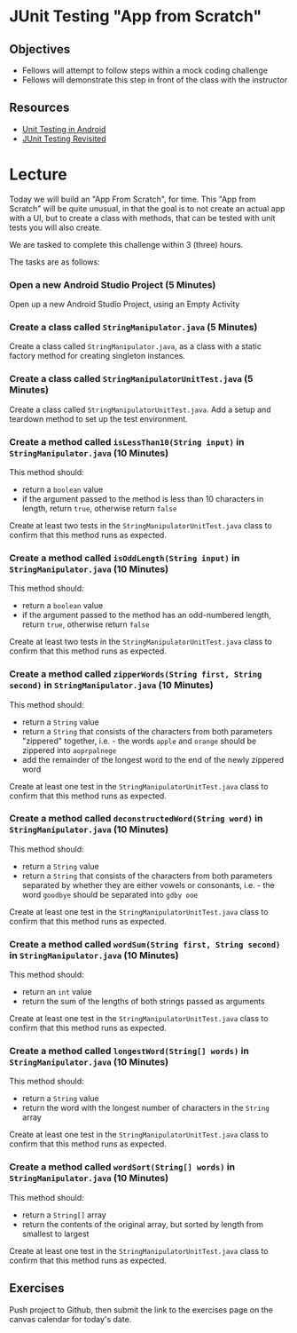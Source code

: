 # JUnit Testing "App from Scratch"

## Objectives
* Fellows will attempt to follow steps within a mock coding challenge
* Fellows will demonstrate this step in front of the class with the instructor

## Resources
* [Unit Testing in Android](https://github.com/joinpursuit/Pursuit-Core-Android/blob/master/cohort_5.4/unit_02/02_08_app_testing.md)
* [JUnit Testing Revisited](https://github.com/joinpursuit/Pursuit-Core-Android/blob/master/cohort_5.4/unit_04/04_13_junit_testing_revisited_creating_tests.md)

# Lecture

Today we will build an "App From Scratch", for time. This "App from Scratch" will be quite unusual, in that the goal is to not create an actual app with a UI, but to create a class with methods, that can be tested with unit tests you will also create.

We are tasked to complete this challenge within 3 (three) hours.

The tasks are as follows:

### Open a new Android Studio Project (5 Minutes)
Open up a new Android Studio Project, using an Empty Activity

### Create a class called `StringManipulator.java` (5 Minutes)
Create a class called `StringManipulator.java`, as a class with a static factory method for creating singleton instances.

### Create a class called `StringManipulatorUnitTest.java` (5 Minutes)
Create a class called `StringManipulatorUnitTest.java`. Add a setup and teardown method to set up the test environment.

### Create a method called `isLessThan10(String input)` in `StringManipulator.java` (10 Minutes)
This method should:
* return a `boolean` value
* if the argument passed to the method is less than 10 characters in length, return `true`, otherwise return `false`

Create at least two tests in the `StringManipulatorUnitTest.java` class to confirm that this method runs as expected.

### Create a method called `isOddLength(String input)` in `StringManipulator.java` (10 Minutes)
This method should:
* return a `boolean` value
* if the argument passed to the method has an odd-numbered length, return `true`, otherwise return `false`

Create at least two tests in the `StringManipulatorUnitTest.java` class to confirm that this method runs as expected.

### Create a method called `zipperWords(String first, String second)` in `StringManipulator.java` (10 Minutes)
This method should:
* return a `String` value
* return a `String` that consists of the characters from both parameters "zippered" together, i.e. - the words `apple` and `orange` should be zippered into `aoprpalnege`
* add the remainder of the longest word to the end of the newly zippered word

Create at least one test in the `StringManipulatorUnitTest.java` class to confirm that this method runs as expected.

### Create a method called `deconstructedWord(String word)` in `StringManipulator.java` (10 Minutes)
This method should:
* return a `String` value
* return a `String` that consists of the characters from both parameters separated by whether they are either vowels or consonants, i.e. - the word `goodbye` should be separated into `gdby ooe`

Create at least one test in the `StringManipulatorUnitTest.java` class to confirm that this method runs as expected.

### Create a method called `wordSum(String first, String second)` in `StringManipulator.java` (10 Minutes)
This method should:
* return an `int` value
* return the sum of the lengths of both strings passed as arguments

Create at least one test in the `StringManipulatorUnitTest.java` class to confirm that this method runs as expected.

### Create a method called `longestWord(String[] words)` in `StringManipulator.java` (10 Minutes)
This method should:
* return a `String` value
* return the word with the longest number of characters in the `String` array 

Create at least one test in the `StringManipulatorUnitTest.java` class to confirm that this method runs as expected.

### Create a method called `wordSort(String[] words)` in `StringManipulator.java` (10 Minutes)
This method should:
* return a `String[]` array
* return the contents of the original array, but sorted by length from smallest to largest

Create at least one test in the `StringManipulatorUnitTest.java` class to confirm that this method runs as expected.

## Exercises
Push project to Github, then submit the link to the exercises page on the canvas calendar for today's date.
